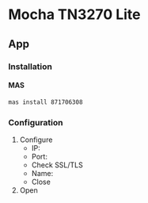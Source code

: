# Mocha TN3270 Lite

## App

### Installation

#### MAS

```sh
mas install 871706308
```

### Configuration

1. Configure
   - IP:
   - Port:
   - Check SSL/TLS
   - Name:
   - Close
2. Open
